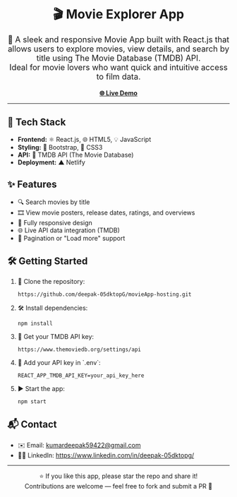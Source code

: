 <h1 align="center">🎬 Movie Explorer App</h1>

<p align="center" style="font-size: 18px;">
  🍿 A sleek and responsive Movie App built with React.js that allows users to explore movies, view details, and search by title using The Movie Database (TMDB) API.<br/>
  Ideal for movie lovers who want quick and intuitive access to film data.
</p>

<p align="center">
  <a href="https://ddcmovies.netlify.app/" target="_blank"><strong>🌐 Live Demo</strong></a>
</p>

<hr/>

<h2>🚀 Tech Stack</h2>
<ul>
  <li><strong>Frontend:</strong> ⚛️ React.js, 🌐 HTML5, 💡 JavaScript</li>
  <li><strong>Styling:</strong> 💎 Bootstrap, 🎨 CSS3</li>
  <li><strong>API:</strong> 🎥 TMDB API (The Movie Database)</li>
  <li><strong>Deployment:</strong> ▲ Netlify </li>
</ul>

<h2>✨ Features</h2>
<ul>
  <li>🔍 Search movies by title</li>
  <li>🎞️ View movie posters, release dates, ratings, and overviews</li>
  <li>📱 Fully responsive design</li>
  <li>🌐 Live API data integration (TMDB)</li>
  <li>🧭 Pagination or "Load more" support</li>
</ul>


<h2>🛠️ Getting Started</h2>

<ol>
  <li>🧬 Clone the repository:
    <pre><code>https://github.com/deepak-05dktopG/movieApp-hosting.git</code></pre>
  </li>
  <li>🛠️ Install dependencies:
    <pre><code>npm install</code></pre>
  </li>
  <li>🔑 Get your TMDB API key:
    <pre><code>https://www.themoviedb.org/settings/api</code></pre>
  </li>
  <li>🔧 Add your API key in `.env`:
    <pre><code>REACT_APP_TMDB_API_KEY=your_api_key_here</code></pre>
  </li>
  <li>▶️ Start the app:
    <pre><code>npm start</code></pre>
  </li>
</ol>

<h2>📬 Contact</h2>

<ul>
  <li>✉️ Email: <a href="mailto:kumardeepak59422@gmail.com">kumardeepak59422@gmail.com</a></li>
  <li>👨‍💼 LinkedIn: <a href="https://www.linkedin.com/in/deepak-05dktopg/" target="_blank">https://www.linkedin.com/in/deepak-05dktopg/</a></li>
</ul>

<hr/>

<p align="center">
  ⭐ If you like this app, please star the repo and share it!<br/>
  Contributions are welcome — feel free to fork and submit a PR 🙌
</p>
